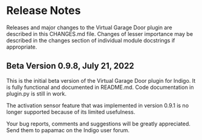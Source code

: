 # Release Notes #

Releases and major changes to the Virtual Garage Door plugin are described in
this CHANGES.md file.  Changes of lesser importance may be described in the
changes section of individual module docstrings if appropriate.

## Beta Version 0.9.8, July 21, 2022 ##

This is the initial beta version of the Virtual Garage Door plugin for Indigo.
It is fully functional and documented in README.md. Code documentation in
plugin.py is still in work.

The activation sensor feature that was implemented in version 0.9.1 is no
longer supported because of its limited usefulness.

Your bug reports, comments and suggestions will be greatly appreciated.  Send
them to papamac on the Indigo user forum.
